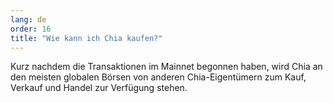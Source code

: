 ```yaml
---
lang: de
order: 16
title: "Wie kann ich Chia kaufen?"
---
```

Kurz nachdem die Transaktionen im Mainnet begonnen haben, wird Chia an den meisten globalen Börsen von anderen Chia-Eigentümern zum Kauf, Verkauf und Handel zur Verfügung stehen.
 
